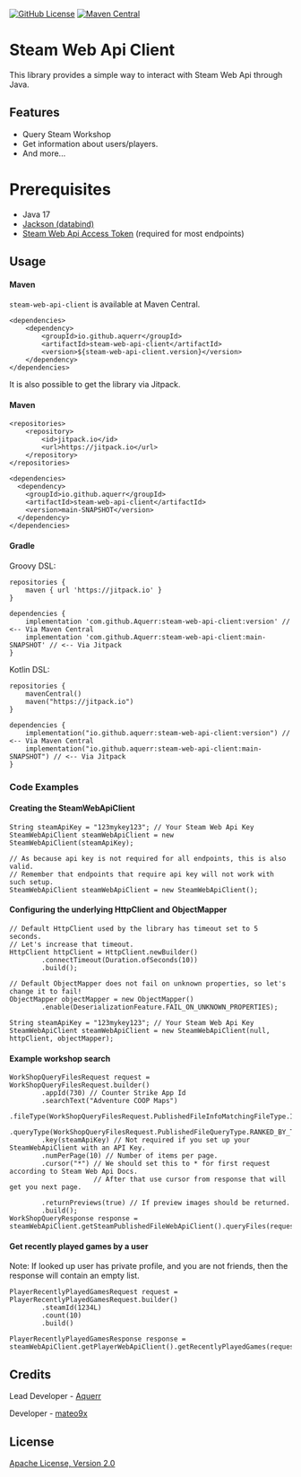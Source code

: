 [![GitHub License](https://img.shields.io/github/license/Aquerr/steam-web-api-client)](https://github.com/Aquerr/steam-web-api-client/blob/main/LICENSE.md)
[![Maven Central](https://img.shields.io/maven-central/v/io.github.aquerr/steam-web-api-client)](https://central.sonatype.com/artifact/io.github.aquerr/steam-web-api-client/versions)

# Steam Web Api Client

This library provides a simple way to interact with Steam Web Api through Java.

## Features

* Query Steam Workshop
* Get information about users/players.
* And more...

# Prerequisites

* Java 17
* [Jackson (databind)](https://github.com/FasterXML/jackson-databind)
* [Steam Web Api Access Token](https://steamcommunity.com/dev) (required for most endpoints)

## Usage

#### Maven

`steam-web-api-client` is available at Maven Central.
```
<dependencies>
    <dependency>
        <groupId>io.github.aquerr</groupId>
        <artifactId>steam-web-api-client</artifactId>
        <version>${steam-web-api-client.version}</version>
    </dependency>
</dependencies>
```

It is also possible to get the library via Jitpack.

#### Maven
```
<repositories>
    <repository>
        <id>jitpack.io</id>
        <url>https://jitpack.io</url>
    </repository>
</repositories>

<dependencies>
  <dependency>
    <groupId>io.github.aquerr</groupId>
    <artifactId>steam-web-api-client</artifactId>
    <version>main-SNAPSHOT</version>
  </dependency>
</dependencies>
```

#### Gradle

Groovy DSL:
```
repositories {
    maven { url 'https://jitpack.io' }
}

dependencies {
    implementation 'com.github.Aquerr:steam-web-api-client:version' // <-- Via Maven Central
    implementation 'com.github.Aquerr:steam-web-api-client:main-SNAPSHOT' // <-- Via Jitpack
}
```

Kotlin DSL:
```
repositories {
    mavenCentral()
    maven("https://jitpack.io")
}

dependencies {
    implementation("io.github.aquerr:steam-web-api-client:version") // <-- Via Maven Central
    implementation("io.github.aquerr:steam-web-api-client:main-SNAPSHOT") // <-- Via Jitpack
}
```

### Code Examples

#### Creating the SteamWebApiClient

```
String steamApiKey = "123mykey123"; // Your Steam Web Api Key
SteamWebApiClient steamWebApiClient = new SteamWebApiClient(steamApiKey);

// As because api key is not required for all endpoints, this is also valid.
// Remember that endpoints that require api key will not work with such setup.
SteamWebApiClient steamWebApiClient = new SteamWebApiClient();
```

#### Configuring the underlying HttpClient and ObjectMapper
```
// Default HttpClient used by the library has timeout set to 5 seconds.
// Let's increase that timeout.
HttpClient httpClient = HttpClient.newBuilder()
        .connectTimeout(Duration.ofSeconds(10))
        .build();

// Default ObjectMapper does not fail on unknown properties, so let's change it to fail!
ObjectMapper objectMapper = new ObjectMapper()
        .enable(DeserializationFeature.FAIL_ON_UNKNOWN_PROPERTIES);

String steamApiKey = "123mykey123"; // Your Steam Web Api Key
SteamWebApiClient steamWebApiClient = new SteamWebApiClient(null, httpClient, objectMapper);
```

#### Example workshop search

```
WorkShopQueryFilesRequest request = WorkShopQueryFilesRequest.builder()
        .appId(730) // Counter Strike App Id
        .searchText("Adventure COOP Maps")
        .fileType(WorkShopQueryFilesRequest.PublishedFileInfoMatchingFileType.ITEMS)
        .queryType(WorkShopQueryFilesRequest.PublishedFileQueryType.RANKED_BY_TOTAL_UNIQUE_SUBSCRIPTIONS)
        .key(steamApiKey) // Not required if you set up your SteamWebApiClient with an API Key.
        .numPerPage(10) // Number of items per page.
        .cursor("*") // We should set this to * for first request according to Steam Web Api Docs.
                     // After that use cursor from response that will get you next page.

        .returnPreviews(true) // If preview images should be returned.
        .build();
WorkShopQueryResponse response = steamWebApiClient.getSteamPublishedFileWebApiClient().queryFiles(request);
```

#### Get recently played games by a user

Note: If looked up user has private profile, and you are not friends, then the response will contain an empty list.
```
PlayerRecentlyPlayedGamesRequest request = PlayerRecentlyPlayedGamesRequest.builder()
        .steamId(1234L)
        .count(10)
        .build()

PlayerRecentlyPlayedGamesResponse response = steamWebApiClient.getPlayerWebApiClient().getRecentlyPlayedGames(request);
```

## Credits

Lead Developer - [Aquerr](https://github.com/Aquerr)

Developer - [mateo9x](https://github.com/mateo9x)

## License

[Apache License, Version 2.0](https://github.com/Aquerr/steam-web-api-client/blob/main/LICENSE.md)